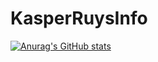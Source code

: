 # KasperRuysInfo

[![Anurag's GitHub stats](https://github-readme-stats.vercel.app/api?username=KasperRuys)](https://github.com/anuraghazra/github-readme-stats)
